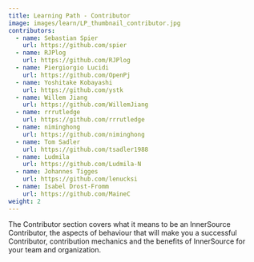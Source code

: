 ```yaml
---
title: Learning Path - Contributor
image: images/learn/LP_thumbnail_contributor.jpg
contributors:
  - name: Sebastian Spier
    url: https://github.com/spier
  - name: RJPlog
    url: https://github.com/RJPlog
  - name: Piergiorgio Lucidi
    url: https://github.com/OpenPj
  - name: Yoshitake Kobayashi
    url: https://github.com/ystk
  - name: Willem Jiang
    url: https://github.com/WillemJiang
  - name: rrrutledge
    url: https://github.com/rrrutledge
  - name: niminghong
    url: https://github.com/niminghong
  - name: Tom Sadler
    url: https://github.com/tsadler1988
  - name: Ludmila
    url: https://github.com/Ludmila-N
  - name: Johannes Tigges
    url: https://github.com/lenucksi
  - name: Isabel Drost-Fromm
    url: https://github.com/MaineC
weight: 2
---
```


The Contributor section covers what it means to be an InnerSource Contributor, the aspects of behaviour that will make you a successful Contributor, contribution mechanics and the benefits of InnerSource for your team and organization.
<!--- This file autogenerated from https://github.com/InnerSourceCommons/InnerSourceLearningPath/blob/master/scripts -->